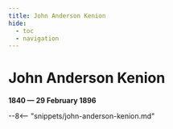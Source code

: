 ```yaml
---
title: John Anderson Kenion
hide:
  - toc
  - navigation 
---
```


# John Anderson Kenion

**1840 — 29 February 1896**

--8<-- "snippets/john-anderson-kenion.md"
